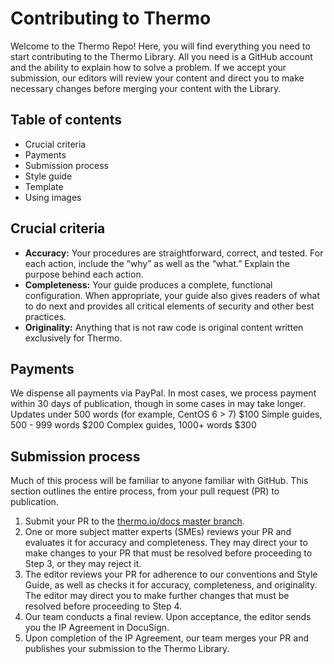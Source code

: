 # Contributing to Thermo

Welcome to the Thermo Repo! Here, you will find everything you need to start contributing to the Thermo Library. All you need is a GitHub account and the ability to explain how to solve a problem. If we accept your submission, our editors will review your content and direct you to make necessary changes before merging your content with the Library.

## Table of contents
* Crucial criteria
* Payments
* Submission process
* Style guide
* Template
* Using images

## Crucial criteria
* **Accuracy:** Your procedures are straightforward, correct, and tested. For each action, include the “why” as well as the “what.” Explain the purpose behind each action.
* **Completeness:** Your guide produces a complete, functional configuration. When appropriate, your guide also gives readers of what to do next and provides all critical elements of security and other best practices.
* **Originality:** Anything that is not raw code is original content written exclusively for Thermo.

## Payments
We dispense all payments via PayPal. In most cases, we process payment within 30 days of publication, though in some cases in may take longer.
  Updates under 500 words (for example, CentOS 6 > 7) $100
  Simple guides, 500 - 999 words                      $200
  Complex guides, 1000+ words                         $300

## Submission process
Much of this process will be familiar to anyone familiar with GitHub. This section outlines the entire process, from your pull request (PR) to publication.

1. Submit your PR to the [thermo.io/docs master branch](https://github.com/thermoio/docs).
2. One or more subject matter experts (SMEs) reviews your PR and evaluates it for accuracy and completeness. They may direct your to make changes to your PR that must be resolved before proceeding to Step 3, or they may reject it.
3. The editor reviews your PR for adherence to our conventions and Style Guide, as well as checks it for accuracy, completeness, and originality. The editor may direct you to make further changes that must be resolved before proceeding to Step 4.
4. Our team conducts a final review. Upon acceptance, the editor sends you the IP Agreement in DocuSign.
5. Upon completion of the IP Agreement, our team merges your PR and publishes your submission to the Thermo Library.
